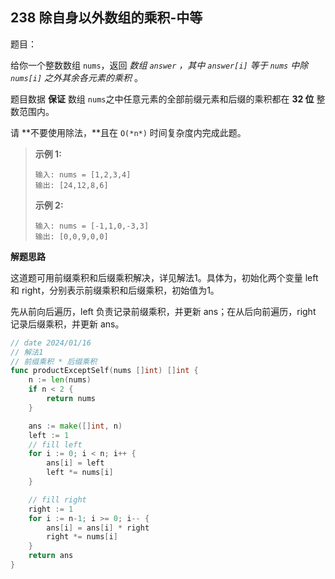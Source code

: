 ## 238 除自身以外数组的乘积-中等

题目：

给你一个整数数组 `nums`，返回 *数组 `answer` ，其中 `answer[i]` 等于 `nums` 中除 `nums[i]` 之外其余各元素的乘积* 。

题目数据 **保证** 数组 `nums`之中任意元素的全部前缀元素和后缀的乘积都在 **32 位** 整数范围内。

请 **不要使用除法，**且在 `O(*n*)` 时间复杂度内完成此题。



> **示例 1:**
>
> ```
> 输入: nums = [1,2,3,4]
> 输出: [24,12,8,6]
> ```
>
> **示例 2:**
>
> ```
> 输入: nums = [-1,1,0,-3,3]
> 输出: [0,0,9,0,0]
> ```



**解题思路**

这道题可用前缀乘积和后缀乘积解决，详见解法1。具体为，初始化两个变量 left 和 right，分别表示前缀乘积和后缀乘积，初始值为1。

先从前向后遍历，left 负责记录前缀乘积，并更新 ans；在从后向前遍历，right 记录后缀乘积，并更新 ans。

```go
// date 2024/01/16
// 解法1
// 前缀乘积 * 后缀乘积
func productExceptSelf(nums []int) []int {
    n := len(nums)
    if n < 2 {
        return nums
    }

    ans := make([]int, n)
    left := 1
    // fill left
    for i := 0; i < n; i++ {
        ans[i] = left 
        left *= nums[i]
    }

    // fill right
    right := 1
    for i := n-1; i >= 0; i-- {
        ans[i] = ans[i] * right
        right *= nums[i]
    }
    return ans
}
```

